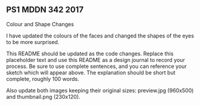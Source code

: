 ## PS1 MDDN 342 2017
Colour and Shape Changes

I have updated the colours of the faces and changed the shapes of the eyes to be more surprised.

This README should be updated as the code changes. Replace
this placeholder text and use this
README as a design journal to record your process.
Be sure to use complete sentences,
and you can reference your sketch which will appear above.
The explanation should be short but complete, roughly 100 words.

Also update both images keeping their original sizes:
preview.jpg (960x500) and thumbnail.png (230x120).
